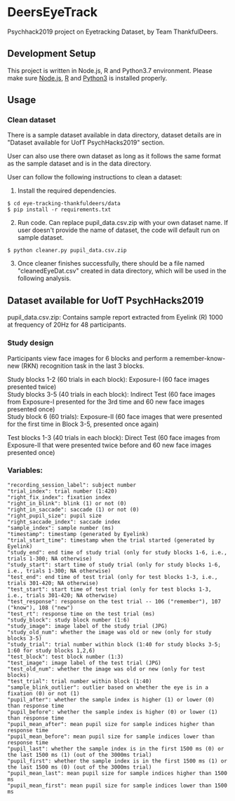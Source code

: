 # DeersEyeTrack
Psychhack2019 project on Eyetracking Dataset, by Team ThankfulDeers.

## Development Setup
This project is written in Node.js, R and Python3.7 environment. Please make sure [Node.js](https://nodejs.org/en/download/), [R](https://cran.r-project.org/mirrors.html) and [Python3](https://www.python.org/downloads/) is installed properly.

## Usage
### Clean dataset
There is a sample dataset available in data directory, dataset details are in "Dataset available for UofT PsychHacks2019" section.

User can also use there own dataset as long as it follows the same format as the sample dataset and is in the data directory.

User can follow the following instructions to clean a dataset:

1. Install the required dependencies.
```
$ cd eye-tracking-thankfuldeers/data
$ pip install -r requirements.txt
```

2. Run code. Can replace pupil_data.csv.zip with your own dataset name. If user doesn't provide the name of dataset, the code will default run on sample dataset.
```
$ python cleaner.py pupil_data.csv.zip
```

3. Once cleaner finishes successfully, there should be a file named "cleanedEyeDat.csv" created in data directory, which will be used in the following analysis. 

## Dataset available for UofT PsychHacks2019

pupil_data.csv.zip: Contains sample report extracted from Eyelink (R) 1000 at frequency of 20Hz for 48 participants.

### Study design
Participants view face images for 6 blocks and perform a remember-know-new (RKN) recognition task in the last 3 blocks.

Study blocks 1-2 (60 trials in each block): Exposure-I (60 face images presented twice)<br/>
Study blocks 3-5 (40 trials in each block): Indirect Test (60 face images from Exposure-I presented for the 3rd time and 60 new face images presented once)<br/>
Study block 6 (60 trials): Exposure-II (60 face images that were presented for the first time in Block 3-5, presented once again)<br/>

Test blocks 1-3 (40 trials in each block): Direct Test (60 face images from Exposure-II that were presented twice before and 60 new face images presented once)<br/>

### Variables:<br/>
```
"recording_session_label": subject number
"trial_index": trial number (1:420)
"right_fix_index": fixation index
"right_in_blink": blink (1) or not (0)
"right_in_saccade": saccade (1) or not (0)
"right_pupil_size": pupil size
"right_saccade_index": saccade index
"sample_index": sample number (ms)
"timestamp": timestamp (generated by Eyelink)
"trial_start_time": timestamp when the trial started (generated by Eyelink)
"study_end": end time of study trial (only for study blocks 1-6, i.e., trials 1-300; NA otherwise)
"study_start": start time of study trial (only for study blocks 1-6, i.e., trials 1-300; NA otherwise)
"test_end": end time of test trial (only for test blocks 1-3, i.e., trials 301-420; NA otherwise)
"test_start": start time of test trial (only for test blocks 1-3, i.e., trials 301-420; NA otherwise)
"test_response": response on the test trial -- 106 ("remember"), 107 ("know"), 108 ("new")
"test_rt": response time on the test trial (ms)
"study_block": study block number (1:6)
"study_image": image label of the study trial (JPG)
"study_old_num": whether the image was old or new (only for study blocks 3-5)
"study_trial": trial number within block (1:40 for study blocks 3-5; 1:60 for study blocks 1,2,6)
"test_block": test block number (1:3)
"test_image": image label of the test trial (JPG)
"test_old_num": whether the image was old or new (only for test blocks)
"test_trial": trial number within block (1:40)
"sample_blink_outlier": outlier based on whether the eye is in a fixation (0) or not (1)
"pupil_after": whether the sample index is higher (1) or lower (0) than response time
"pupil_before": whether the sample index is higher (0) or lower (1) than response time
"pupil_mean_after": mean pupil size for sample indices higher than response time
"pupil_mean_before": mean pupil size for sample indices lower than response time
"pupil_last": whether the sample index is in the first 1500 ms (0) or the last 1500 ms (1) (out of the 3000ms trial)
"pupil_first": whether the sample index is in the first 1500 ms (1) or the last 1500 ms (0) (out of the 3000ms trial)
"pupil_mean_last": mean pupil size for sample indices higher than 1500 ms
"pupil_mean_first": mean pupil size for sample indices lower than 1500 ms
```
